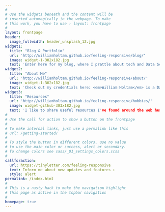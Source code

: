 ```yaml
---
#
# Use the widgets beneath and the content will be
# inserted automagically in the webpage. To make
# this work, you have to use › layout: frontpage
#
layout: frontpage
header:
  image_fullwidth: header_unsplash_12.jpg
widget1:
  title: "Blog & Portfolio"
  url: 'http://williamholtam.github.io/feeling-responsive/blog/'
  image: widget-1-302x182.jpg
  text: 'Enter here for my blog, where I prattle about tech and Data Science techniques I find interesting. Topics of interest  include Data Science, timeseries, IoT and cloud infrastructure.'
widget2:
  title: "About Me"
  url: 'http://williamholtam.github.io/feeling-responsive/about/'
  image: widget-1-302x182.jpg
  text: 'Check out my credentials here: <em>William Holtam</em> is a Data Scientist / Developer, with a background in Operational Research and Physics. He has experience in both the public and private sectors.'
widget3:
  title: "Resources"
  url: 'http://williamholtam.github.io/feeling-responsive/hobbies/'
  image: widget-github-303x182.jpg
  text: 'I like to share useful resources I've found around the web here.'
#
# Use the call for action to show a button on the frontpage
#
# To make internal links, just use a permalink like this
# url: /getting-started/
#
# To style the button in different colors, use no value
# to use the main color or success, alert or secondary.
# To change colors see sass/_01_settings_colors.scss
#
callforaction:
  url: https://tinyletter.com/feeling-responsive
  text: Inform me about new updates and features ›
  style: alert
permalink: /index.html
#
# This is a nasty hack to make the navigation highlight
# this page as active in the topbar navigation
#
homepage: true
---
```

